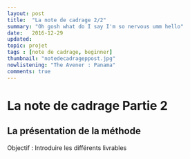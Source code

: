 ```yaml
---
layout: post
title:  "La note de cadrage 2/2"
summary: "Oh gosh what do I say I'm so nervous umm hello"
date:   2016-12-29 
updated:
topic: projet
tags : [note de cadrage, beginner]
thumbnail: "notedecadrageppost.jpg"
nowlistening: "The Avener : Panama"
comments: true
---
```


# La note de cadrage Partie 2

## La présentation de la méthode

Objectif : Introduire les différents livrables
